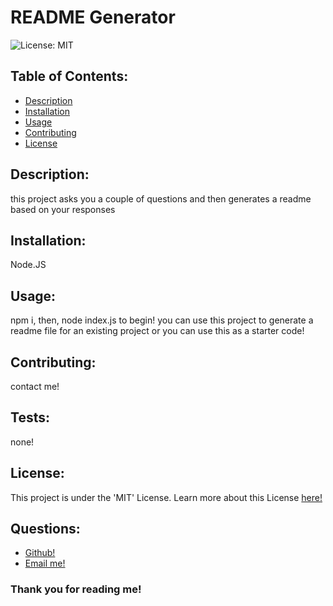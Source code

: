 
# README Generator

![License: MIT](https://img.shields.io/badge/License-MIT-yellow.svg)


## Table of Contents:
- [Description](#description)
- [Installation](#installation)
- [Usage](#usage)
- [Contributing](#contributing)
- [License](#license)


## Description:
this project asks you a couple of questions and then generates a readme based on your responses


## Installation:
Node.JS

## Usage:
npm i, then, node index.js to begin! you can use this project to generate a readme file for an existing project or you can use this as a starter code!

## Contributing:
contact me!

## Tests:
none!

## License:
This project is under the 'MIT' License.
Learn more about this License [here!](https://opensource.org/licenses/MIT)

## Questions:
- [Github!](http://www.github.com/limboden)
- [Email me!](mailto:imbodenlu@gmail.com)


### Thank you for reading me!
